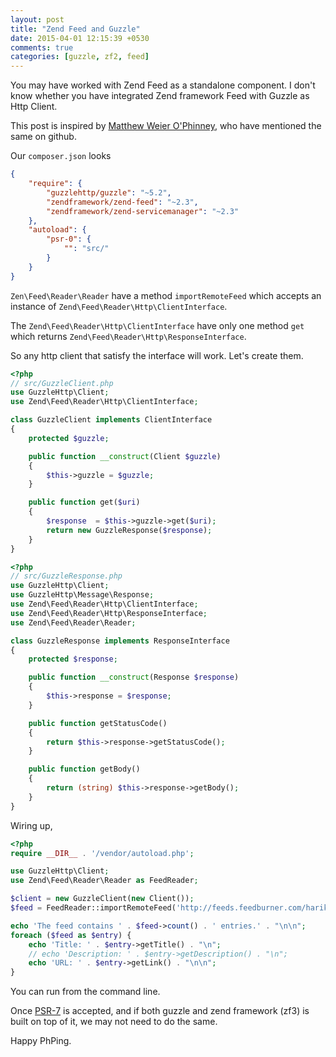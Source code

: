 ```yaml
---
layout: post
title: "Zend Feed and Guzzle"
date: 2015-04-01 12:15:39 +0530
comments: true
categories: [guzzle, zf2, feed]
---
```


You may have worked with Zend Feed as a standalone component.
I don't know whether you have integrated Zend framework Feed with Guzzle
as Http Client.

This post is inspired by [Matthew Weier O'Phinney](http://mwop.net),
who have mentioned the same on github.

Our `composer.json` looks

```json
{
    "require": {
        "guzzlehttp/guzzle": "~5.2",
        "zendframework/zend-feed": "~2.3",
        "zendframework/zend-servicemanager": "~2.3"
    },
    "autoload": {
        "psr-0": {
            "": "src/"
        }
    }
}
```

`Zen\Feed\Reader\Reader` have a method `importRemoteFeed` which accepts
an instance of `Zend\Feed\Reader\Http\ClientInterface`.

The `Zend\Feed\Reader\Http\ClientInterface` have only one method `get`
which returns `Zend\Feed\Reader\Http\ResponseInterface`.

So any http client that satisfy the interface will work. Let's create
them.

```php
<?php
// src/GuzzleClient.php
use GuzzleHttp\Client;
use Zend\Feed\Reader\Http\ClientInterface;

class GuzzleClient implements ClientInterface
{
    protected $guzzle;

    public function __construct(Client $guzzle)
    {
        $this->guzzle = $guzzle;
    }

    public function get($uri)
    {
        $response  = $this->guzzle->get($uri);
        return new GuzzleResponse($response);
    }
}
```

```php
<?php
// src/GuzzleResponse.php
use GuzzleHttp\Client;
use GuzzleHttp\Message\Response;
use Zend\Feed\Reader\Http\ClientInterface;
use Zend\Feed\Reader\Http\ResponseInterface;
use Zend\Feed\Reader\Reader;

class GuzzleResponse implements ResponseInterface
{
    protected $response;

    public function __construct(Response $response)
    {
        $this->response = $response;
    }

    public function getStatusCode()
    {
        return $this->response->getStatusCode();
    }

    public function getBody()
    {
        return (string) $this->response->getBody();
    }
}
```

Wiring up,

```php
<?php
require __DIR__ . '/vendor/autoload.php';

use GuzzleHttp\Client;
use Zend\Feed\Reader\Reader as FeedReader;

$client = new GuzzleClient(new Client());
$feed = FeedReader::importRemoteFeed('http://feeds.feedburner.com/harikt/YKAJ', $client);

echo 'The feed contains ' . $feed->count() . ' entries.' . "\n\n";
foreach ($feed as $entry) {
    echo 'Title: ' . $entry->getTitle() . "\n";
    // echo 'Description: ' . $entry->getDescription() . "\n";
    echo 'URL: ' . $entry->getLink() . "\n\n";
}
```

You can run from the command line.

Once [PSR-7](https://github.com/php-fig/fig-standards/blob/master/proposed/http-message.md)
is accepted, and if both guzzle and zend framework (zf3) is
built on top of it, we may not need to do the same.

Happy PhPing.
